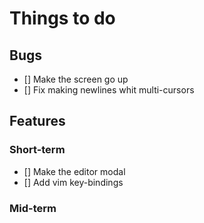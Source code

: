 # Things to do

## Bugs

- [] Make the screen go up
- [] Fix making newlines whit multi-cursors

## Features

### Short-term

- [] Make the editor modal
- [] Add vim key-bindings

### Mid-term

